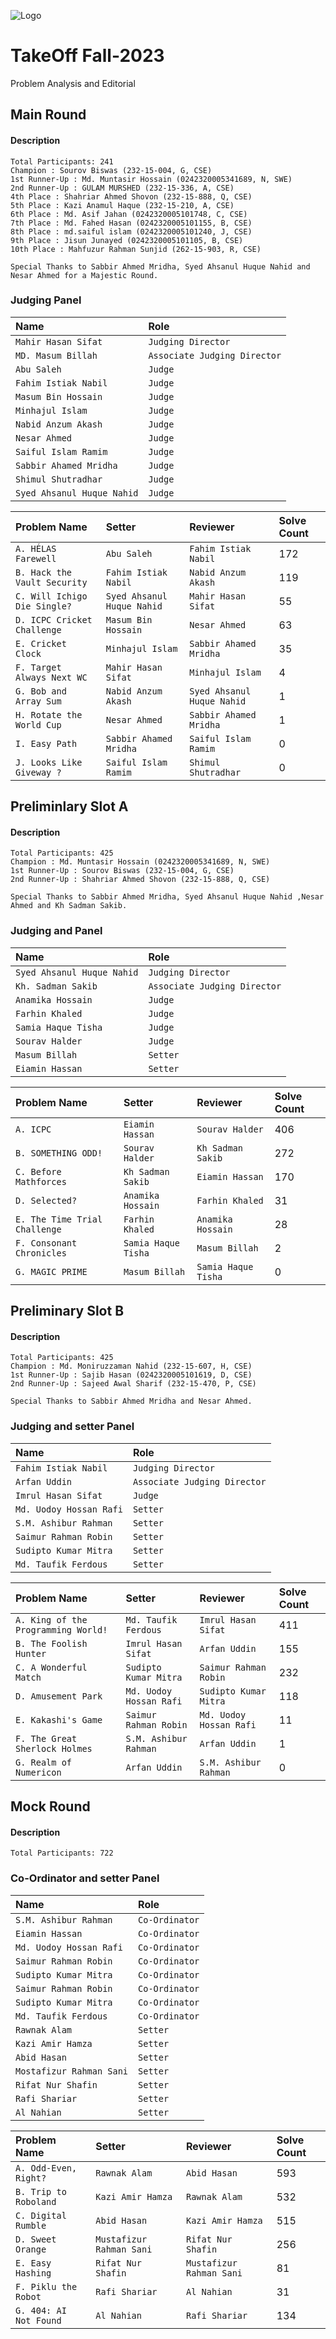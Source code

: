 
![Logo](https://github.com/mahir-bot/Take-Off-Programming-Contest-Fall-2023/assets/75481410/b1e64079-89d5-4d2b-ac47-84559272245e)


# TakeOff Fall-2023

Problem Analysis and Editorial


## Main Round

#### Description 
```
Total Participants: 241
Champion : Sourov Biswas (232-15-004, G, CSE) 
1st Runner-Up : Md. Muntasir Hossain (0242320005341689, N, SWE)
2nd Runner-Up : GULAM MURSHED (232-15-336, A, CSE)
4th Place : Shahriar Ahmed Shovon (232-15-888, Q, CSE)
5th Place : Kazi Anamul Haque (232-15-210, A, CSE)
6th Place : Md. Asif Jahan (0242320005101748, C, CSE)
7th Place : Md. Fahed Hasan (0242320005101155, B, CSE)
8th Place : md.saiful islam (0242320005101240, J, CSE)
9th Place : Jisun Junayed (0242320005101105, B, CSE)
10th Place : Mahfuzur Rahman Sunjid (262-15-903, R, CSE)
```
````
Special Thanks to Sabbir Ahmed Mridha, Syed Ahsanul Huque Nahid and Nesar Ahmed for a Majestic Round.
````
### Judging Panel 

| Name | Role |     
| :-------- | :------- |
| `Mahir Hasan Sifat` | `Judging Director` |
| `MD. Masum Billah` | `Associate Judging Director` |
| `Abu Saleh` | `Judge` |
| `Fahim Istiak Nabil` | `Judge` |
| `Masum Bin Hossain` | `Judge` |
| `Minhajul Islam` | `Judge` |
| `Nabid Anzum Akash` | `Judge` |
| `Nesar Ahmed` | `Judge` |
| `Saiful Islam Ramim` | `Judge` |
| `Sabbir Ahamed Mridha` | `Judge` |
| `Shimul Shutradhar` | `Judge` |
| `Syed Ahsanul Huque Nahid` | `Judge` |




| Problem Name | Setter | Reviewer | Solve Count |
| :------ | :------| :--------| :-----------|
| `A. HÉLAS Farewell`| `Abu Saleh` | `Fahim Istiak Nabil`  |172 |
| `B. Hack the Vault Security`| `Fahim Istiak Nabil` | `Nabid Anzum Akash`  |119 |
| `C. Will Ichigo Die Single?`| `Syed Ahsanul Huque Nahid` | `Mahir Hasan Sifat`|55 |
| `D. ICPC Cricket Challenge`| `Masum Bin Hossain` | `Nesar Ahmed`  |63 |
| `E. Cricket Clock`| `Minhajul Islam` | `Sabbir Ahamed Mridha`  |35 |
| `F. Target Always Next WC`| `Mahir Hasan Sifat` | `Minhajul Islam`  |4 |
| `G. Bob and Array Sum`      | `Nabid Anzum Akash` | `Syed Ahsanul Huque Nahid`  |1 |
| `H. Rotate the World Cup`      | `Nesar Ahmed` | `Sabbir Ahamed Mridha`  |1 |
| `I. Easy Path`      | `Sabbir Ahamed Mridha` | `Saiful Islam Ramim`  |0 |
| `J. Looks Like Giveway ?`      | `Saiful Islam Ramim` | `Shimul Shutradhar`  |0 |



## Preliminlary Slot A

#### Description 

```
Total Participants: 425
Champion : Md. Muntasir Hossain (0242320005341689, N, SWE)
1st Runner-Up : Sourov Biswas (232-15-004, G, CSE) 
2nd Runner-Up : Shahriar Ahmed Shovon (232-15-888, Q, CSE)
```
````
Special Thanks to Sabbir Ahmed Mridha, Syed Ahsanul Huque Nahid ,Nesar Ahmed and Kh Sadman Sakib.
````

### Judging and Panel 

| Name | Role |     
| :-------- | :------- |
| `Syed Ahsanul Huque Nahid` | `Judging Director` |
| `Kh. Sadman Sakib`  | `Associate Judging Director` |
| `Anamika Hossain` | `Judge` |
| `Farhin Khaled` | `Judge` |
| `Samia Haque Tisha` | `Judge` |
| `Sourav Halder` | `Judge` |
| `Masum Billah` | `Setter` |
| `Eiamin Hassan` | `Setter` |


	


| Problem Name | Setter | Reviewer | Solve Count |
| :------ | :------| :--------| :-----------|
| `A. ICPC`| `Eiamin Hassan` | `Sourav Halder`  |406 |
| `B. SOMETHING ODD!`| `Sourav Halder` | `Kh Sadman Sakib`  |272 |
| `C. Before Mathforces`| `Kh Sadman Sakib` | `Eiamin Hassan`|170 |
| `D. Selected?`| `Anamika Hossain` | `Farhin Khaled`  |31 |
| `E. The Time Trial Challenge`| `Farhin Khaled` | `Anamika Hossain`  |28 |
| `F. Consonant Chronicles`| `Samia Haque Tisha` | `Masum Billah`  |2 |
| `G. MAGIC PRIME`| `Masum Billah` | `Samia Haque Tisha`  |0 |




## Preliminary Slot B

#### Description 

```
Total Participants: 425
Champion : Md. Moniruzzaman Nahid (232-15-607, H, CSE)
1st Runner-Up : Sajib Hasan (0242320005101619, D, CSE)
2nd Runner-Up : Sajeed Awal Sharif (232-15-470, P, CSE)
```

````
Special Thanks to Sabbir Ahmed Mridha and Nesar Ahmed.
````


### Judging and setter Panel 

| Name | Role |     
| :-------- | :------- |
| `Fahim Istiak Nabil` | `Judging Director` |
| `Arfan Uddin`  | `Associate Judging Director` |
| `Imrul Hasan Sifat` | `Judge` |
| `Md. Uodoy Hossan Rafi` | `Setter` |
| `S.M. Ashibur Rahman` | `Setter` |
| `Saimur Rahman Robin` | `Setter` |
| `Sudipto Kumar Mitra` | `Setter` |
| `Md. Taufik Ferdous` | `Setter` |


	


| Problem Name | Setter | Reviewer | Solve Count |
| :------ | :------| :--------| :-----------|
| `A. King of the Programming World!`| `Md. Taufik Ferdous` | `Imrul Hasan Sifat`  |411 |
| `B. The Foolish Hunter`| `Imrul Hasan Sifat` | `Arfan Uddin`  |155 |
| `C. A Wonderful Match`| `Sudipto Kumar Mitra` | `Saimur Rahman Robin`|232 |
| `D. Amusement Park`| `Md. Uodoy Hossan Rafi` | `Sudipto Kumar Mitra`  |118 |
| `E. Kakashi's Game`| `Saimur Rahman Robin` | `Md. Uodoy Hossan Rafi`  |11 |
| `F. The Great Sherlock Holmes`| `S.M. Ashibur Rahman` | `Arfan Uddin`  |1 |
| `G. Realm of Numericon`| `Arfan Uddin` | `S.M. Ashibur Rahman`  |0 |




## Mock Round

#### Description 
```
Total Participants: 722  
```

### Co-Ordinator and setter Panel 

| Name | Role |     
| :-------- | :------- |
| `S.M. Ashibur Rahman` | `Co-Ordinator` |
| `Eiamin Hassan`  | `Co-Ordinator` |
| `Md. Uodoy Hossan Rafi` | `Co-Ordinator` |
| `Saimur Rahman Robin` | `Co-Ordinator` |
| `Sudipto Kumar Mitra` | `Co-Ordinator` |
| `Saimur Rahman Robin` | `Co-Ordinator` |
| `Sudipto Kumar Mitra` | `Co-Ordinator` |
| `Md. Taufik Ferdous` | `Co-Ordinator` |
| `Rawnak Alam`  | `Setter` |
| `Kazi Amir Hamza`  | `Setter` |
| `Abid Hasan`  | `Setter` |
| `Mostafizur Rahman Sani`  | `Setter` |
| `Rifat Nur Shafin`  | `Setter` |
| `Rafi Shariar`  | `Setter` |
| `Al Nahian`  | `Setter` |



	



| Problem Name | Setter | Reviewer | Solve Count |
| :------ | :------| :--------| :-----------|
| `A. Odd-Even, Right?`| `Rawnak Alam` | `Abid Hasan`  |593 |
| `B. Trip to Roboland`| `Kazi Amir Hamza` | `Rawnak Alam`  |532 |
| `C. Digital Rumble`| `Abid Hasan` | `Kazi Amir Hamza`|515 |
| `D. Sweet Orange`| `Mustafizur Rahman Sani` | `Rifat Nur Shafin`  |256 |
| `E. Easy Hashing`| `Rifat Nur Shafin` | `Mustafizur Rahman Sani`  |81 |
| `F. Piklu the Robot`| `Rafi Shariar` | `Al Nahian`  |31 |
| `G. 404: AI Not Found`| `Al Nahian` | `Rafi Shariar`  |134 |



